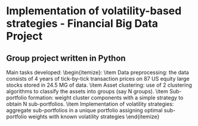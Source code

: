 # Implementation of volatility-based strategies - Financial Big Data Project
## Group project written in Python 
Main tasks developed: 
\begin{itemize}:
\item Data preprocessing: the data consists of 4 years of tick-by-tick transaction prices on 87 US equity large stocks stored in 24.5 MG of data.
\item Asset clustering: use of 2 clustering algorithms to classify the assets into groups (say N groups).
\item Sub-portfolio formation: weight cluster components with a simple strategy to obtain N sub-portfolios. 
\item Implementation of volatility strategies: aggregate sub-portfolios in a unique portfolio assigning optimal sub-portfolio weights with known volatility strategies
\end{itemize}

